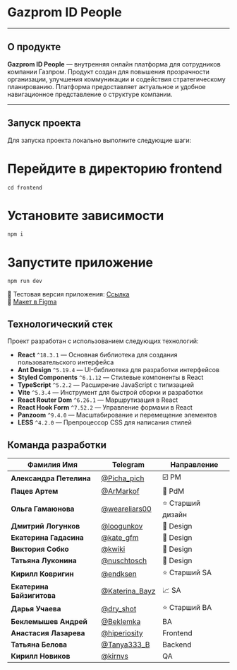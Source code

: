 # Gazprom ID People

---

## О продукте

**Gazprom ID People** — внутренняя онлайн платформа для сотрудников компании Газпром. Продукт создан для повышения прозрачности организации, улучшения коммуникации и содействия стратегическому планированию. Платформа предоставляет актуальное и удобное навигационное представление о структуре компании.

---

## Запуск проекта

Для запуска проекта локально выполните следующие шаги:


# Перейдите в директорию frontend
```
cd frontend
```

# Установите зависимости
```
npm i
```

# Запустите приложение
```
npm run dev
```
🔗 Тестовая версия приложения: [Ссылка](https://example.com)
<br>
🔗 [Макет в Figma](https://example.com)

## Технологический стек

Проект разработан с использованием следующих технологий:

- **React** `^18.3.1` — Основная библиотека для создания пользовательского интерфейса
- **Ant Design** `^5.19.4` — UI-библиотека для разработки интерфейсов
- **Styled Components** `^6.1.12` — Стилевые компоненты в React
- **TypeScript** `^5.2.2` — Расширение JavaScript с типизацией
- **Vite** `^5.3.4` — Инструмент для быстрой сборки и разработки
- **React Router Dom** `^6.26.1` — Маршрутизация в React
- **React Hook Form** `^7.52.2` — Управление формами в React
- **Panzoom** `^9.4.0` — Масштабирование и перемещение элементов
- **LESS** `^4.2.0` — Препроцессор CSS для написания стилей

## Команда разработки

| **Фамилия Имя**         | **Telegram**      | **Направление**        |
|-------------------------|-------------------|------------------------|
| **Александра Петелина** | [@Picha_pich](https://t.me/Picha_pich) | ☑️ PM                |
| **Пацев Артем**         | [@ArMarkof](https://t.me/ArMarkof)      | 🛵 PdM               |
| **Ольга Гамаюнова**     | [@weareliars00](https://t.me/weareliars00) | ⭐️ Старший дизайн    |
| **Дмитрий Логунков**    | [@loogunkov](https://t.me/loogunkov)    | 🎨 Design            |
| **Екатерина Гадасина**  | [@kate_gfm](https://t.me/kate_gfm)      | 🎨 Design            |
| **Виктория Собко**      | [@kwiki](https://t.me/kwiki)            | 🎨 Design            |
| **Татьяна Луконина**    | [@nuschtosch](https://t.me/nuschtosch)  | 🎨 Design            |
| **Кирилл Ковригин**     | [@endksen](https://t.me/endksen)        | ⭐ Старший SA         |
| **Екатерина Байзигитова**| [@Katerina_Bayz](https://t.me/Katerina_Bayz) | 📈 SA             |
| **Дарья Учаева**        | [@dry_shot](https://t.me/dry_shot)      | ⭐ Старший BA         |
| **Беклемышев Андрей**   | [@Beklemka](https://t.me/Beklemka)      | BA                   |
| **Анастасия Лазарева**  | [@hiperiosity](https://t.me/hiperiosity) | Frontend           |
| **Татьяна Белова**      | [@Tanya333_B](https://t.me/Tanya333_B)  | Backend              |
| **Кирилл Новиков**      | [@kirnvs](https://t.me/kirnvs)          | QA                   |
